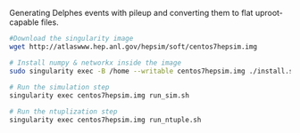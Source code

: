 Generating Delphes events with pileup and converting them to flat uproot-capable files.

```bash
#Download the singularity image
wget http://atlaswww.hep.anl.gov/hepsim/soft/centos7hepsim.img

# Install numpy & networkx inside the image
sudo singularity exec -B /home --writable centos7hepsim.img ./install.sh
  
# Run the simulation step
singularity exec centos7hepsim.img run_sim.sh

# Run the ntuplization step
singularity exec centos7hepsim.img run_ntuple.sh
```
